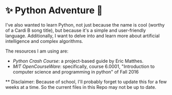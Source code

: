 # ✨ Python Adventure 🐍

I've also wanted to learn Python, not just because the name is cool (worthy of a Cardi B song title), but because it's a simple and user-friendly language. Additionally, I want to delve into and learn more about artificial intelligence and complex algorithms.

The resources I am using are:
* *Python Crash Course*: a project-based guide by Eric Matthes.
* *MIT OpenCourseWare*: specifically, course 6.0001, "Introduction to computer science and programming in python" of Fall 2016

** Disclaimer: Because of school, I'll probably forget to update this for a few weeks at a time. So the current files in this Repo may not be up to date. 

